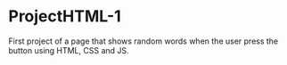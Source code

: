 # ProjectHTML-1
First project of a page that shows random words when the user press the button using HTML, CSS and JS.

